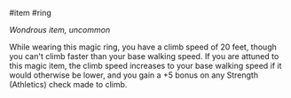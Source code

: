#item #ring 

*Wondrous item, uncommon*

While wearing this magic ring, you have a climb speed of 20 feet, though you can't climb faster than your base walking speed. If you are attuned to this magic item, the climb speed increases to your base walking speed if it would otherwise be lower, and you gain a +5 bonus on any Strength (Athletics) check made to climb.

